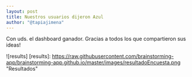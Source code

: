 ```yaml
---
layout: post
title: Nuestros usuarios dijeron Azul
author: "@tapiajimena"
---
```


Con uds. el dashboard ganador. Gracias a todos los que compartieron sus ideas!

![results] 
[results]: https://raw.githubusercontent.com/brainstorming-app/brainstorming-app.github.io/master/images/resultadoEncuesta.png "Resultados"
